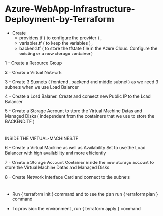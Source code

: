 # Azure-WebApp-Infrastructure-Deployment-by-Terraform

- Create 
    - providers.tf ( to configure the provider ) , 
    - variables.tf ( to keep the variables ) , 
    - backend.tf ( to store the tfstate file in the Azure Cloud. Configure the existing or a new storage container )


1 - Create a Resource Group

2 - Create a Virtual Network

3 - Create 3 Subnets ( frontend , backend and middle subnet ) as we need 3 subnets when we use Load Balancer

4 - Create a Load Balaner. Create and connect new Public IP to the Load Balancer

5 - Create a Storage Account to store the Virtual Machine Datas and Managed Disks ( independent from the containers that we use to store the BACKEND.TF )
#
INSIDE THE VIRTUAL-MACHINES.TF 

6 - Create a Virtual Machine as well as Availability Set to use the Load Balancer with high availability and more efficiently 

7 - Create a Storage Account Container inside the new storage account to store the Virtual Machine Datas and Managed Disks

8 - Create Network Interface Card and connect to the subnets
#

- Run { terraform init } command and to see the plan run { terraform plan } command

- To provision the environment , run { terraform apply } command
